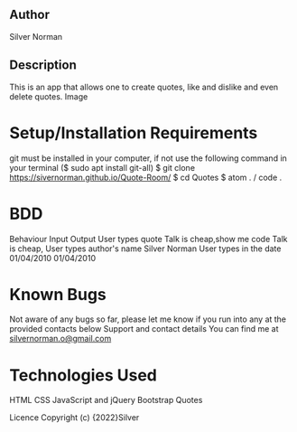 ## Author
Silver Norman

## Description
This is an app that allows one to create quotes, like and dislike and even delete quotes. Image

# Setup/Installation Requirements
git must be installed in your computer, if not use the following command in your terminal ($ sudo apt install git-all)
$ git clone  https://sivernorman.github.io/Quote-Room/
$ cd Quotes
$ atom . / code .

# BDD
 Behaviour	Input	Output
User types quote	Talk is cheap,show me code	Talk is cheap,
User types author's name	Silver Norman
 User types in the date	01/04/2010	01/04/2010
# Known Bugs
Not aware of any bugs so far, please let me know if you run into any at the provided contacts below
Support and contact details
You can find me at silvernorman.o@gmail.com 


# Technologies Used

HTML
CSS
JavaScript and jQuery
Bootstrap
 Quotes

Licence
Copyright (c) {2022}Silver